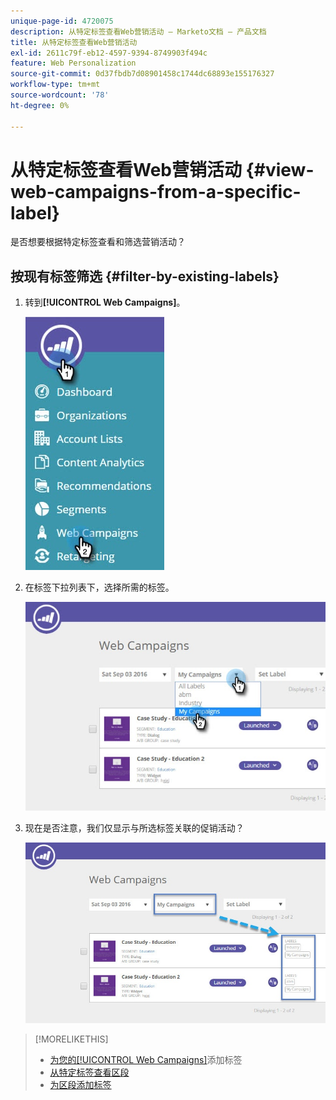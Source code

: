 ```yaml
---
unique-page-id: 4720075
description: 从特定标签查看Web营销活动 — Marketo文档 — 产品文档
title: 从特定标签查看Web营销活动
exl-id: 2611c79f-eb12-4597-9394-8749903f494c
feature: Web Personalization
source-git-commit: 0d37fbdb7d08901458c1744dc68893e155176327
workflow-type: tm+mt
source-wordcount: '78'
ht-degree: 0%

---
```


# 从特定标签查看Web营销活动 {#view-web-campaigns-from-a-specific-label}

是否想要根据特定标签查看和筛选营销活动？

## 按现有标签筛选 {#filter-by-existing-labels}

1. 转到&#x200B;**[!UICONTROL Web Campaigns]**。

   ![](assets/web-campaigns-hand-4.jpg)

1. 在标签下拉列表下，选择所需的标签。

   ![](assets/web-campaigns-my-campaigns-dropdown-1.jpg)

1. 现在是否注意，我们仅显示与所选标签关联的促销活动？

   ![](assets/web-campaigns-label-showing-1.jpg)

>[!MORELIKETHIS]
>
>* [为您的[!UICONTROL Web Campaigns]](/help/marketo/product-docs/web-personalization/working-with-web-campaigns/label-your-web-campaigns.md)添加标签
>* [从特定标签查看区段](/help/marketo/product-docs/web-personalization/using-web-segments/view-segments-from-a-specific-label.md)
>* [为区段添加标签](/help/marketo/product-docs/web-personalization/using-web-segments/label-your-segment.md)
